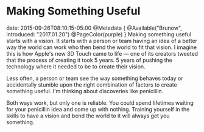 # Making Something Useful
date: 2015-09-26T08:10:15-05:00
@Metadata {
  @Available("Brunow", introduced: "2017.01.20")
  @PageColor(purple)
}
Making something useful starts with a vision. It starts with a person or team having an idea of a better way the world can work who then bend the world to fit that vision. I imagine this is how Apple's new 3D Touch came to life &mdash; one of its creators tweeted that the process of creating it took 5 years. 5 years of pushing the technology where it needed to be to create their vision.

Less often, a person or team see the way something behaves today or accidentally stumble upon the right combination of factors to create something useful. I'm thinking about discoveries like penicillin.

Both ways work, but only one is reliable. You could spend lifetimes waiting for your penicillin idea and come up with nothing. Training yourself in the skills to have a vision and bend the world to it will always get you something.
